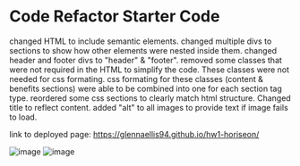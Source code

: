 # Code Refactor Starter Code
changed HTML to include semantic elements. changed multiple divs to sections to show how other elements were nested inside them. changed header and footer divs to "header" & "footer".
removed some classes that were not required in the HTML to simplify the code. These classes were not needed for css formating. css formating for these classes (content & benefits sections) were able to be combined into one for each section tag type.
reordered some css sections to clearly match html structure.
Changed title to reflect content.
added "alt" to all images to provide text if image fails to load.

link to deployed page: https://glennaellis94.github.io/hw1-horiseon/

![image](https://user-images.githubusercontent.com/67808053/111917662-ac27a800-8a57-11eb-8fe2-172528a008a3.png)
![image](https://user-images.githubusercontent.com/67808053/111917708-d6796580-8a57-11eb-82ce-e64daeab47e8.png)
